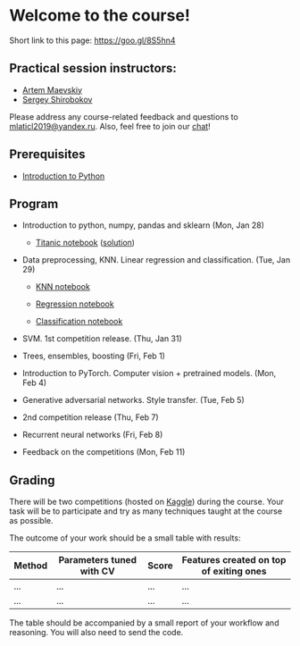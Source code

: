 # Welcome to the course!

Short link to this page: https://goo.gl/8S5hn4

## Practical session instructors:
 -  [Artem Maevskiy](mailto:artem.maevskiy@cern.ch)
 -  [Sergey Shirobokov](mailto:s.shirobokov17@imperial.ac.uk)

Please address any course-related feedback and questions to mlaticl2019@yandex.ru. Also, feel free to join our [chat](https://gitter.im/MLatImperial2019/community)!

## Prerequisites
 *   [Introduction to Python](https://colab.research.google.com/github/yandexdataschool/MLatImperial2019/blob/master/00_prerequisites/00_python.ipynb)

## Program

 *   Introduction to python, numpy, pandas and sklearn (Mon, Jan 28)
     - [Titanic notebook](https://colab.research.google.com/github/yandexdataschool/MLatImperial2019/blob/master/01_lab/titanic.ipynb) ([solution](https://github.com/yandexdataschool/MLatImperial2019/blob/master/01_lab/titanic_solution.ipynb))

 *  Data preprocessing, KNN. Linear regression and classification. (Tue, Jan 29)
     - [KNN notebook](https://colab.research.google.com/github/yandexdataschool/MLatImperial2019/blob/master/02_lab/Data_preprocessing_and_knn_seminar.ipynb)

     - [Regression notebook](https://colab.research.google.com/github/yandexdataschool/MLatImperial2019/blob/master/02_lab/lab2_regression_seminar.ipynb)

     - [Classification notebook](https://colab.research.google.com/github/yandexdataschool/MLatImperial2019/blob/master/02_lab/lab2_classification_seminar.ipynb)

 *  SVM. 1st competition release. (Thu, Jan 31)

 *  Trees, ensembles, boosting (Fri, Feb 1)

 *  Introduction to PyTorch. Computer vision + pretrained models. (Mon, Feb 4)

 *  Generative adversarial networks. Style transfer. (Tue, Feb 5)

 *  2nd competition release (Thu, Feb 7)

 *  Recurrent neural networks (Fri, Feb 8)

 *  Feedback on the competitions (Mon, Feb 11)

## Grading

There will be two competitions (hosted on [Kaggle](https://www.kaggle.com/)) during the course. Your task will be to participate and try as many techniques taught at the course as possible.

The outcome of your work should be a small table with results:

| Method | Parameters tuned with CV | Score | Features created on top of exiting ones |
|--------|--------------------------|-------|-----------------------------------------|
| ...    | ...                      | ...   | ...                                     |
| ...    | ...                      | ...   | ...                                     |

The table should be accompanied by a small report of your workflow and reasoning. You will also need to send the code.
